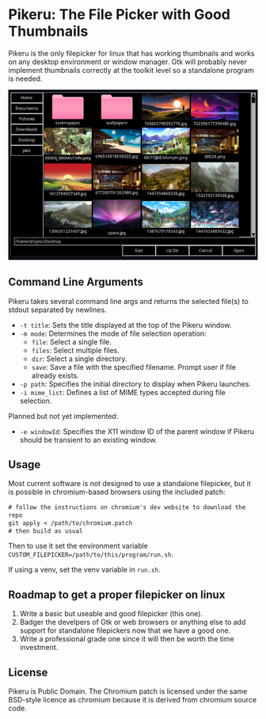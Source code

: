  # Pikeru: The File Picker with Good Thumbnails

Pikeru is the only filepicker for linux that has working thumbnails and works on any desktop environment or window manager. Gtk will probably never implement thumbnails correctly at the toolkit level so a standalone program is needed.

![screenshot](screenshot.jpg)

## Command Line Arguments
Pikeru takes several command line args and returns the selected file(s) to stdout separated by newlines.

- `-t title`: Sets the title displayed at the top of the Pikeru window.
- `-m mode`: Determines the mode of file selection operation:
  - `file`: Select a single file.
  - `files`: Select multiple files.
  - `dir`: Select a single directory.
  - `save`: Save a file with the specified filename. Prompt user if file already exists.
- `-p path`: Specifies the initial directory to display when Pikeru launches.
- `-i mime_list`: Defines a list of MIME types accepted during file selection.

Planned but not yet implemented:
- `-e windowId`: Specifies the X11 window ID of the parent window if Pikeru should be transient to an existing window.

## Usage

Most current software is not designed to use a standalone filepicker, but it is possible in chromium-based browsers using the included patch:
```
# follow the instructions on chromium's dev website to download the repo
git apply < /path/to/chromium.patch
# then build as usual
```
Then to use it set the environment variable `CUSTOM_FILEPICKER=/path/to/this/program/run.sh`.

If using a venv, set the venv variable in `run.sh`.

## Roadmap to get a proper filepicker on linux
1. Write a basic but useable and good filepicker (this one).
2. Badger the develpers of Gtk or web browsers or anything else to add support for standalone filepickers now that we have a good one.
3. Write a professional grade one since it will then be worth the time investment.

## License
Pikeru is Public Domain.
The Chromium patch is licensed under the same BSD-style licence as chromium because it is derived from chromium source code.
